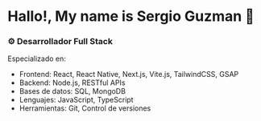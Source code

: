 # Hallo!, My name is Sergio Guzman 👋

### ⚙️ Desarrollador Full Stack
Especializado en:
- Frontend: React, React Native, Next.js, Vite.js, TailwindCSS, GSAP
- Backend: Node.js, RESTful APIs
- Bases de datos: SQL, MongoDB
- Lenguajes: JavaScript, TypeScript
- Herramientas: Git, Control de versiones
